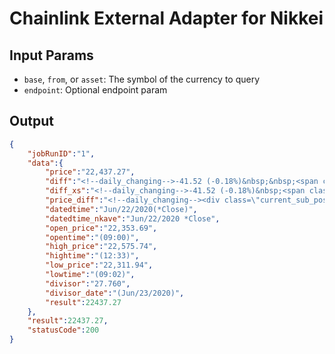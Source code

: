 # Chainlink External Adapter for Nikkei

## Input Params

- `base`, `from`, or `asset`: The symbol of the currency to query
- `endpoint`: Optional endpoint param

## Output

```json
{
    "jobRunID":"1",
    "data":{
        "price":"22,437.27",
        "diff":"<!--daily_changing-->-41.52 (-0.18%)&nbsp;&nbsp;<span class=\"icon-arrow-dark-circle-right-down zoom-icon\" aria-hidden=\"true\"></span>",
        "diff_xs":"<!--daily_changing-->-41.52 (-0.18%)&nbsp;<span class=\"icon-arrow-dark-circle-right-down zoom-icon\" aria-hidden=\"true\"></span>",
        "price_diff":"<!--daily_changing--><div class=\"current_sub_pos\"><span class=\"current_sub_price\">22,437.27&nbsp;</span>-41.52 (-0.18%)&nbsp;&nbsp;<span class=\"icon-arrow-dark-circle-right-down zoom-icon\" aria-hidden=\"true\"></span>",
        "datedtime":"Jun/22/2020(*Close)",
        "datedtime_nkave":"Jun/22/2020 *Close",
        "open_price":"22,353.69",
        "opentime":"(09:00)",
        "high_price":"22,575.74",
        "hightime":"(12:33)",
        "low_price":"22,311.94",
        "lowtime":"(09:02)",
        "divisor":"27.760",
        "divisor_date":"(Jun/23/2020)",
        "result":22437.27
    },
    "result":22437.27,
    "statusCode":200
}
```
